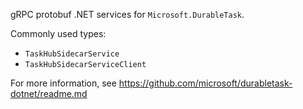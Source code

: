 gRPC protobuf .NET services for `Microsoft.DurableTask`.

Commonly used types:
- `TaskHubSidecarService`
- `TaskHubSidecarServiceClient`

For more information, see https://github.com/microsoft/durabletask-dotnet/readme.md